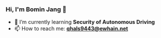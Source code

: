### Hi, I'm Bomin Jang 👋
- 🌱 I’m currently learning **Security of Autonomous Driving**
- 📫 How to reach me: **qhals9443@ewhain.net**


<!--
**bominjang/bominjang** is a ✨ _special_ ✨ repository because its `README.md` (this file) appears on your GitHub profile.

Here are some ideas to get you started:

- 🔭 I’m currently working on ...
- 👯 I’m looking to collaborate on ...
- 🤔 I’m looking for help with ...
- 💬 Ask me about ...
- 😄 Pronouns: ...
- ⚡ Fun fact: ...
-->

